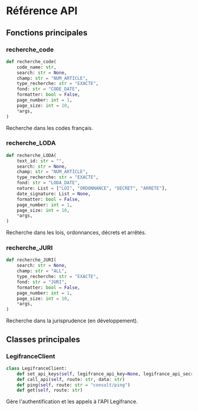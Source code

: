 # Référence API

## Fonctions principales

### recherche_code

```python
def recherche_code(
    code_name: str,
    search: str = None,
    champ: str = "NUM_ARTICLE",
    type_recherche: str = "EXACTE",
    fond: str = "CODE_DATE",
    formatter: bool = False,
    page_number: int = 1,
    page_size: int = 10,
    *args,
)
```

Recherche dans les codes français.

### recherche_LODA

```python
def recherche_LODA(
    text_id: str = "",
    search: str = None,
    champ: str = "NUM_ARTICLE",
    type_recherche: str = "EXACTE",
    fond: str = "LODA_DATE",
    nature: List = ["LOI", "ORDONNANCE", "DECRET", "ARRETE"],
    date_signature: List = None,
    formatter: bool = False,
    page_number: int = 1,
    page_size: int = 10,
    *args,
)
```

Recherche dans les lois, ordonnances, décrets et arrêtés.

### recherche_JURI

```python
def recherche_JURI(
    search: str = None,
    champ: str = "ALL",
    type_recherche: str = "EXACTE",
    fond: str = "JURI",
    formatter: bool = False,
    page_number: int = 1,
    page_size: int = 10,
    *args,
)
```

Recherche dans la jurisprudence (en développement).

## Classes principales

### LegifranceClient

```python
class LegifranceClient:
    def set_api_keys(self, legifrance_api_key=None, legifrance_api_secret=None)
    def call_api(self, route: str, data: str)
    def ping(self, route: str = "consult/ping")
    def get(self, route: str)
```

Gère l'authentification et les appels à l'API Legifrance.

